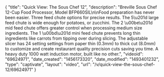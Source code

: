 {
    "title": "Quick View: The Sous Chef 12",
    "description": "Breville Sous Chef 12-Cup Food Processor, Model BFP660SIL\n\nFood preparation has never been easier. Three feed chute options for precise results. The 5\u201d large feed chute is wide enough for potatoes, or zucchini. The 2 \u00be\u201d mid feed chute offers greater control when processing medium size ingredients. The 1 \u00bd\u201d mini feed chute prevents long thin ingredients like carrots from tipping over during slicing. The adjustable slicer has 24 setting settings from paper thin (0.3mm) to thick cut (8.0mm) to customize and create restaurant quality precision cuts saving you time. A heavy duty 1000 watt induction motor, built like no other.",
    "videoid": "69624971",
    "date_created": "1456173320",
    "date_modified": "1493401232",
    "type": "captivate",
    "layout": "video",
    "url": "\/v\/quick-view-the-sous-chef-12\/69624971"
}